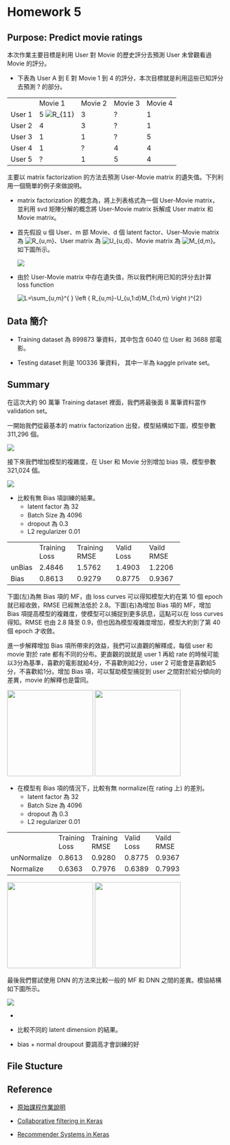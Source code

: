 
# Homework 5


## Purpose: Predict movie ratings

本次作業主要目標是利用 User 對 Movie 的歷史評分去預測 User 未曾觀看過 Movie 的評分。

- 下表為 User A 到 E 對 Movie 1 到 4 的評分，本次目標就是利用這些已知評分去預測 ? 的部分。
  

<table style="width:80%">
  <tr>
    <td> </td> 
    <td> Movie 1 </td>
    <td> Movie 2 </td> 
    <td> Movie 3 </td> 
    <td> Movie 4 </td> 
  </tr>
  
  <tr>
    <td>User 1</td>
    <td> 5 <img src="https://latex.codecogs.com/gif.latex?R_{11}" title="R_{11}" /></td> 
    <td> 3 </td> 
    <td> ? </td> 
    <td> 1 </td> 
  </tr>
  
  <tr>
    <td>User 2</td>
    <td> 4 </td> 
    <td> 3 </td> 
    <td> ? </td> 
    <td> 1 </td> 
  </tr>

  <tr>
    <td>User 3</td>
    <td> 1 </td> 
    <td> 1 </td> 
    <td> ? </td> 
    <td> 5 </td> 
  </tr>

  <tr>
    <td>User 4</td>
    <td> 1 </td> 
    <td> ? </td> 
    <td> 4 </td> 
    <td> 4 </td> 
  </tr>

  <tr>
    <td>User 5</td>
    <td> ? </td> 
    <td> 1 </td> 
    <td> 5 </td> 
    <td> 4 </td> 
  </tr>
</table>

主要以 matrix factorization 的方法去預測 User-Movie matrix 的遺失值。下列利用一個簡單的例子來做說明。

- matrix factorization 的概念為，將上列表格式為一個 User-Movie matrix，並利用 svd 矩陣分解的概念將 User-Movie matrix 拆解成 User matrix 和 Movie matrix。

- 首先假設 u 個 User、m 部 Movie、d 個 latent factor、User-Movie matrix 為 <img src="https://latex.codecogs.com/gif.latex?R_{u,m}" title="R_{u,m}" />、User matrix 為 <img src="https://latex.codecogs.com/gif.latex?U_{u,d}" title="U_{u,d}" />、Movie matrix 為 <img src="https://latex.codecogs.com/gif.latex?M_{d,m}" title="M_{d,m}" />。如下圖所示。

  ![](02-Output/Instructions1.png)

- 由於 User-Movie matrix 中存在遺失值，所以我們利用已知的評分去計算 loss function

  <img src="https://latex.codecogs.com/gif.latex?L=\sum_{u,m}^{&space;}&space;\left&space;(&space;R_{u,m}-U_{u,1:d}M_{1:d,m}&space;\right&space;)^{2}" title="L=\sum_{u,m}^{ } \left ( R_{u,m}-U_{u,1:d}M_{1:d,m} \right )^{2}" /> 



## Data 簡介

* Training dataset 為 899873 筆資料，其中包含 6040 位 User 和 3688 部電影。

* Testing dataset 則是 100336 筆資料， 其中一半為 kaggle private set。


## Summary

在這次大約 90 萬筆 Training dataset 裡面，我們將最後面 8 萬筆資料當作 validation set。

一開始我們從最基本的 matrix factorization 出發，模型結構如下圖，模型參數 311,296 個。

![](02-Output/unBiasmodel.png)

接下來我們增加模型的複雜度，在 User 和 Movie 分別增加 bias 項，模型參數 321,024 個。

![](02-Output/Biasmodel.png)

* 比較有無 Bias 項訓練的結果。
   * latent factor 為 32
   * Batch Size 為 4096
   * dropout 為 0.3
   * L2 regularizer 0.01
   
<table style="width:80%">
  <tr>
    <td> </td> 
    <td> Training Loss </td>
    <td> Training RMSE </td> 
    <td> Valid Loss </td> 
    <td> Vaild RMSE </td> 
  </tr>
  
  <tr>
    <td>unBias</td>
    <td> 2.4846 </td> 
    <td> 1.5762 </td> 
    <td> 1.4903 </td> 
    <td> 1.2206 </td> 
  </tr>

  <tr>
    <td>Bias</td>
    <td> 0.8613 </td> 
    <td> 0.9279 </td> 
    <td> 0.8775 </td> 
    <td> 0.9367 </td> 
  </tr>
</table>

下圖(左)為無 Bias 項的 MF，由 loss curves 可以得知模型大約在第 10 個 epoch 就已經收斂，RMSE 已經無法低於 2.8。下圖(右)為增加 Bias 項的 MF，增加 Bias 項提高模型的複雜度，使模型可以捕捉到更多訊息，這點可以在 loss curves 得知。RMSE 也由 2.8 降至 0.9，但也因為模型複雜度增加，模型大約到了第 40 個 epoch 才收斂。

進一步解釋增加 Bias 項所帶來的效益，我們可以直觀的解釋成，每個 user 和 movie 對於 rate 都有不同的分布。更直觀的說就是 user 1 再給 rate 的時候可能以3分為基準，喜歡的電影就給4分，不喜歡則給2分，user 2 可能會是喜歡給5分，不喜歡給1分。增加 Bias 項，可以幫助模型捕捉到 user 之間對於給分傾向的差異，movie 的解釋也是雷同。


<div class="half">
    <img src="02-Output/unBiasLossCurves.png" height="200px">
    <img src="02-Output/BiasLossCurves.png" height="200px">
</div>

* 在模型有 Bias 項的情況下，比較有無 normalize(在 rating 上) 的差別。
   * latent factor 為 32
   * Batch Size 為 4096
   * dropout 為 0.3
   * L2 regularizer 0.01

<table style="width:80%">
  <tr>
    <td> </td> 
    <td> Training Loss </td>
    <td> Training RMSE </td> 
    <td> Valid Loss </td> 
    <td> Vaild RMSE </td> 
  </tr>
  
  <tr>
    <td>unNormalize</td>
    <td> 0.8613 </td> 
    <td> 0.9280 </td> 
    <td> 0.8775 </td> 
    <td> 0.9367 </td> 
  </tr>

  <tr>
    <td>Normalize</td>
    <td> 0.6363 </td> 
    <td> 0.7976 </td> 
    <td> 0.6389 </td> 
    <td> 0.7993 </td> 
  </tr>
</table>


<div class="half">
    <img src="02-Output/BiasLossCurves.png" height="200px">
    <img src="02-Output/BiasNormalLossCurves.png" height="200px">
</div>

最後我們嘗試使用 DNN 的方法來比較一般的 MF 和 DNN 之間的差異。模協結構如下圖所示。

![](02-Output/Deepmodel.png)

* 


*  比較不同的 latent dimension 的結果。



* bias + normal droupout 要調高才會訓練的好


## File Stucture


## Reference

* [原始課程作業說明](https://docs.google.com/presentation/d/10a1ET-9m3ntQhGesxCpQOqPtab4ldUBBrq-i3o-h2HE/edit#slide=id.g2b65c05370_1_5)

* [Collaborative filtering in Keras](http://www.fenris.org/2016/03/07/index-html)

* [Recommender Systems in Keras](https://nipunbatra.github.io/blog/2017/recommend-keras.html)
